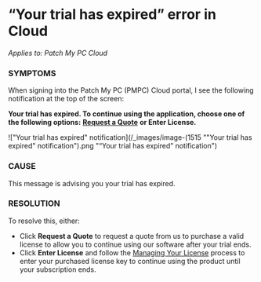 # “Your trial has expired” error in Cloud

_Applies to: Patch My PC Cloud_

### SYMPTOMS

When signing into the Patch My PC (PMPC) Cloud portal, I see the following notification at the top of the screen:

**Your trial has expired. To continue using the application, choose one of the following options:** [**Request a Quote**](https://patchmypc.com/request-quote#overview) **or Enter License.**

!["Your trial has expired" notification](/_images/image-(1515 "\"Your trial has expired\" notification").png "“Your trial has expired” notification")

### CAUSE

This message is advising you your trial has expired.

### RESOLUTION

To resolve this, either:

* Click **Request a Quote** to request a quote from us to purchase a valid license to allow you to continue using our software after your trial ends.
* Click **Enter License** and follow the [Managing Your License](../../cloud-administration/manage-your-environments-in-cloud/manage-your-cloud-license.md) process to enter your purchased license key to continue using the product until your subscription ends.